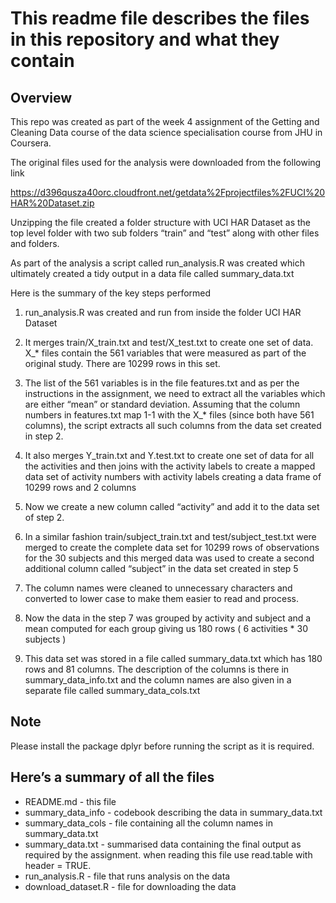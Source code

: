 # This readme file describes the files in this repository and what they contain

## Overview
This repo was created as part of the week 4 assignment of the Getting and Cleaning Data course of the data science specialisation course from JHU in Coursera.

The original files used for the analysis were downloaded from the following link
 
https://d396qusza40orc.cloudfront.net/getdata%2Fprojectfiles%2FUCI%20HAR%20Dataset.zip

Unzipping the file created a folder structure with UCI HAR Dataset as the top level folder with two sub folders “train” and “test” along with other files and folders.

As part of the analysis a script called run_analysis.R was created which ultimately created a tidy output in a data file called summary_data.txt


Here is the summary of the key steps performed

1. run_analysis.R was created and run from inside the folder UCI HAR Dataset

2. It merges train/X_train.txt and test/X_test.txt to create one set of data. X_* files contain the 561 variables that were measured as part of the original study. There are 10299 rows in this set.

3. The list of the 561 variables is in the file features.txt and as per the instructions in the assignment, we need to extract all the variables which are either “mean” or standard deviation. Assuming that the column numbers in features.txt map 1-1 with the X_* files (since both have 561 columns), the script extracts all such columns from the data set created in step 2.


4. It also merges Y_train.txt and Y.test.txt to create one set of data for all the activities and then joins with the activity labels to create a mapped data set of activity numbers with activity labels creating a data frame of 10299 rows and 2 columns

5. Now we create a new column called “activity” and add it to the data set of step 2.

6. In a similar fashion train/subject_train.txt and test/subject_test.txt were merged to create the complete data set for 10299 rows of observations for the 30 subjects and this merged data was used to create a second additional column called “subject” in the data set created in step 5

7. The column names were cleaned to unnecessary characters and converted to lower case to make them easier to read and process.

8. Now the data in the step 7 was grouped by activity and subject and a mean computed for each group giving us 180 rows ( 6 activities * 30 subjects )

9. This data set was stored in a file called summary_data.txt which has 180 rows and 81 columns. The description of the columns is there in summary_data_info.txt and the column names are also given in a separate file called summary_data_cols.txt

## Note
Please install the package dplyr before running the script as it is required.

## Here’s a summary of all the files 

* README.md - this file
* summary_data_info - codebook describing the data in summary_data.txt
* summary_data_cols - file containing all the column names in summary_data.txt
* summary_data.txt - summarised data containing the final output as required by the assignment. when reading this file use read.table with header = TRUE.
* run_analysis.R - file that runs analysis on the data
* download_dataset.R - file for downloading the data

